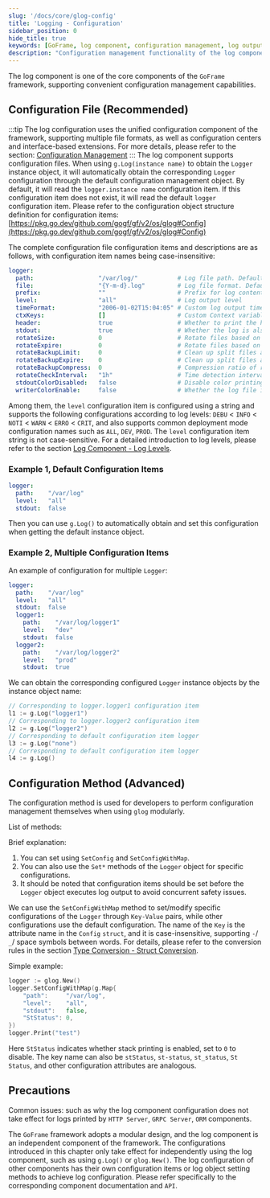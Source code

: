 ```yaml
---
slug: '/docs/core/glog-config'
title: 'Logging - Configuration'
sidebar_position: 0
hide_title: true
keywords: [GoFrame, log component, configuration management, log output, log levels, configuration files, Logger, modular, log splitting, log format]
description: "Configuration management functionality of the log component in the GoFrame framework, including how to manage Logger objects through configuration files and configuration methods. The log component supports multiple configuration formats, and its modular design allows independent log output configuration. Configuration items cover log paths, output levels, and terminal displays, with log levels supporting multiple modes to ensure flexible recording of information at each level."
---
```


The log component is one of the core components of the `GoFrame` framework, supporting convenient configuration management capabilities.

## Configuration File (Recommended)
:::tip
The log configuration uses the unified configuration component of the framework, supporting multiple file formats, as well as configuration centers and interface-based extensions. For more details, please refer to the section: [Configuration Management](../配置管理/配置管理.md)
:::
The log component supports configuration files. When using `g.Log(instance name)` to obtain the `Logger` instance object, it will automatically obtain the corresponding `Logger` configuration through the default configuration management object. By default, it will read the `logger.instance name` configuration item. If this configuration item does not exist, it will read the default `logger` configuration item. Please refer to the configuration object structure definition for configuration items: [https://pkg.go.dev/github.com/gogf/gf/v2/os/glog#Config](https://pkg.go.dev/github.com/gogf/gf/v2/os/glog#Config)

The complete configuration file configuration items and descriptions are as follows, with configuration item names being case-insensitive:

```yaml
logger:
  path:                  "/var/log/"           # Log file path. Default is empty, indicating closed, only output to terminal
  file:                  "{Y-m-d}.log"         # Log file format. Default is "{Y-m-d}.log"
  prefix:                ""                    # Prefix for log content output. Default is empty
  level:                 "all"                 # Log output level
  timeFormat:            "2006-01-02T15:04:05" # Custom log output time format, configured using Golang's standard time format
  ctxKeys:               []                    # Custom Context variable names, automatically print Context variables to the log. Default is empty
  header:                true                  # Whether to print the header information of the log. Default is true
  stdout:                true                  # Whether the log is also output to the terminal. Default is true
  rotateSize:            0                     # Rotate files based on log file size. Default is 0, indicating that the rotation feature is turned off
  rotateExpire:          0                     # Rotate files based on log file time interval. Default is 0, indicating that the rotation feature is turned off
  rotateBackupLimit:     0                     # Clean up split files according to the number of split files, effective when the rotation feature is turned on. Default is 0, meaning no backup, delete when split
  rotateBackupExpire:    0                     # Clean up split files according to the validity period of split files, effective when the rotation feature is turned on. Default is 0, meaning no backup, delete when split
  rotateBackupCompress:  0                     # Compression ratio of rotated split files (0-9). Default is 0, meaning no compression
  rotateCheckInterval:   "1h"                  # Time detection interval for rotation splitting, generally does not need to be set. Default is 1 hour
  stdoutColorDisabled:   false                 # Disable color printing on the terminal. Default is enabled
  writerColorEnable:     false                 # Whether the log file is colored. Default is false, indicating no color
```

Among them, the `level` configuration item is configured using a string and supports the following configurations according to log levels: `DEBU` < `INFO` < `NOTI` < `WARN` < `ERRO` < `CRIT`, and also supports common deployment mode configuration names such as `ALL`, `DEV`, `PROD`. The `level` configuration item string is not case-sensitive. For a detailed introduction to log levels, please refer to the section [Log Component - Log Levels](日志组件-日志级别.md).

### Example 1, Default Configuration Items

```yaml
logger:
  path:    "/var/log"
  level:   "all"
  stdout:  false
```

Then you can use `g.Log()` to automatically obtain and set this configuration when getting the default instance object.

### Example 2, Multiple Configuration Items

An example of configuration for multiple `Logger`:

```yaml
logger:
  path:    "/var/log"
  level:   "all"
  stdout:  false
  logger1:
    path:    "/var/log/logger1"
    level:   "dev"
    stdout:  false
  logger2:
    path:    "/var/log/logger2"
    level:   "prod"
    stdout:  true
```

We can obtain the corresponding configured `Logger` instance objects by the instance object name:

```go
// Corresponding to logger.logger1 configuration item
l1 := g.Log("logger1")
// Corresponding to logger.logger2 configuration item
l2 := g.Log("logger2")
// Corresponding to default configuration item logger
l3 := g.Log("none")
// Corresponding to default configuration item logger
l4 := g.Log()
```

## Configuration Method (Advanced)

The configuration method is used for developers to perform configuration management themselves when using `glog` modularly.

List of methods:

Brief explanation:

1. You can set using `SetConfig` and `SetConfigWithMap`.
2. You can also use the `Set*` methods of the `Logger` object for specific configurations.
3. It should be noted that configuration items should be set before the `Logger` object executes log output to avoid concurrent safety issues.

We can use the `SetConfigWithMap` method to set/modify specific configurations of the `Logger` through `Key-Value` pairs, while other configurations use the default configuration. The name of the `Key` is the attribute name in the `Config` `struct`, and it is case-insensitive, supporting `-`/ `_`/ space symbols between words. For details, please refer to the conversion rules in the section [Type Conversion - Struct Conversion](../类型转换/类型转换-Struct转换.md).

Simple example:

```go
logger := glog.New()
logger.SetConfigWithMap(g.Map{
    "path":     "/var/log",
    "level":    "all",
    "stdout":   false,
    "StStatus": 0,
})
logger.Print("test")
```

Here `StStatus` indicates whether stack printing is enabled, set to `0` to disable. The key name can also be `stStatus`, `st-status`, `st_status`, `St Status`, and other configuration attributes are analogous.

## Precautions

Common issues: such as why the log component configuration does not take effect for logs printed by `HTTP Server`, `GRPC Server`, `ORM` components.

The `GoFrame` framework adopts a modular design, and the log component is an independent component of the framework. The configurations introduced in this chapter only take effect for independently using the log component, such as using `g.Log()` or `glog.New()`. The log configuration of other components has their own configuration items or log object setting methods to achieve log configuration. Please refer specifically to the corresponding component documentation and `API`.